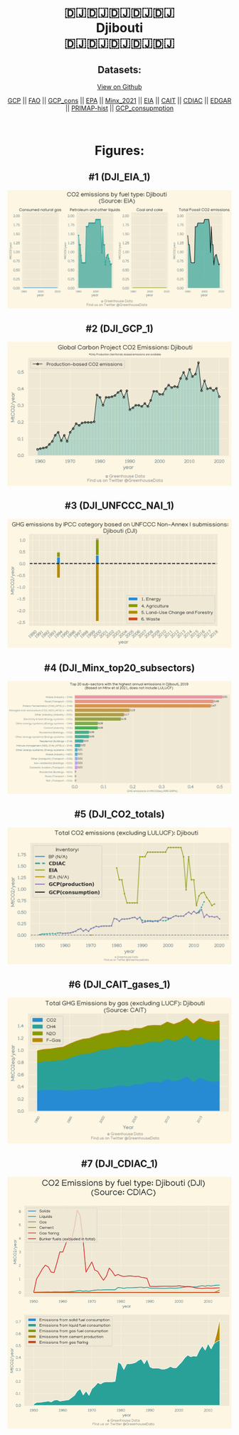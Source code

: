 
<center>
<h1 align="center">
🇩🇯🇩🇯🇩🇯🇩🇯🇩🇯
<br>
Djibouti
<br>
🇩🇯🇩🇯🇩🇯🇩🇯🇩🇯
</h1>
<h2>Datasets:</h2>
<p><a href="https://github.com/dquintani/Greenhouse-Data/tree/master/country_data/DJI_Djibouti/data">View on Github</a>
<br></p><p><a href="data/DJI_GCP.csv">GCP</a> || <a href="data/DJI_FAO.csv">FAO</a> || <a href="data/DJI_GCP_cons.csv">GCP_cons</a> || <a href="data/DJI_EPA.csv">EPA</a> || <a href="data/DJI_Minx_2021.csv">Minx_2021</a> || <a href="data/DJI_EIA.csv">EIA</a> || <a href="data/DJI_CAIT.csv">CAIT</a> || <a href="data/DJI_CDIAC.csv">CDIAC</a> || <a href="data/DJI_EDGAR.csv">EDGAR</a> || <a href="data/DJI_PRIMAP-hist.csv">PRIMAP-hist</a> || <a href="data/DJI_GCP_consupmption.csv">GCP_consupmption</a></p><p><br></p>
<h1>Figures:</h1><h2>#1 (DJI_EIA_1)</h2>
<p><img alt="" src="figures/DJI_EIA_1.png" /></p><h2>#2 (DJI_GCP_1)</h2>
<p><img alt="" src="figures/DJI_GCP_1.png" /></p><h2>#3 (DJI_UNFCCC_NAI_1)</h2>
<p><img alt="" src="figures/DJI_UNFCCC_NAI_1.png" /></p><h2>#4 (DJI_Minx_top20_subsectors)</h2>
<p><img alt="" src="figures/DJI_Minx_top20_subsectors.png" /></p><h2>#5 (DJI_CO2_totals)</h2>
<p><img alt="" src="figures/DJI_CO2_totals.png" /></p><h2>#6 (DJI_CAIT_gases_1)</h2>
<p><img alt="" src="figures/DJI_CAIT_gases_1.png" /></p><h2>#7 (DJI_CDIAC_1)</h2>
<p><img alt="" src="figures/DJI_CDIAC_1.png" /></p>